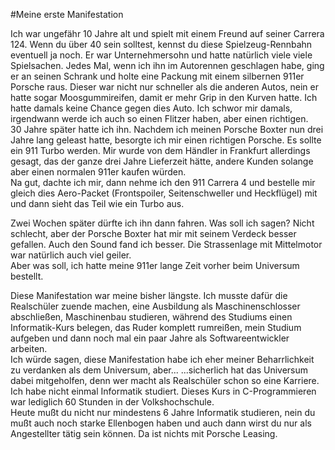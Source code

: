 #Meine erste Manifestation

Ich war ungefähr 10 Jahre alt und spielt mit einem Freund auf seiner Carrera 124. Wenn du über 40 sein solltest, kennst du diese Spielzeug-Rennbahn eventuell ja noch. Er war Unternehmersohn und hatte natürlich viele viele Spielsachen. Jedes Mal, wenn ich ihn im Autorennen geschlagen habe, ging er an seinen Schrank und holte eine Packung mit einem silbernen 911er Porsche raus. Dieser war nicht nur schneller als die anderen Autos, nein er hatte sogar Moosgummireifen, damit er mehr Grip in den Kurven hatte. 
Ich hatte damals keine Chance gegen dies Auto. 
Ich schwor mir damals, irgendwann werde ich auch so einen Flitzer haben, aber einen richtigen.  
30 Jahre später hatte ich ihn. Nachdem ich meinen Porsche Boxter nun drei Jahre lang geleast hatte, besorgte ich mir einen richtigen Porsche. Es sollte ein 911 Turbo werden. Mir wurde von dem Händler in Frankfurt allerdings gesagt, das der ganze drei Jahre Lieferzeit hätte, andere Kunden solange aber einen normalen 911er kaufen würden.  
Na gut, dachte ich mir, dann nehme ich den 911 Carrera 4 und bestelle mir gleich dies Aero-Packet (Frontspoiler, Seitenschweller und Heckflügel) mit und dann sieht das Teil wie ein Turbo aus.  

Zwei Wochen später dürfte ich ihn dann fahren. Was soll ich sagen? Nicht schlecht, aber der Porsche Boxter hat mir mit seinem Verdeck besser gefallen. Auch den Sound fand ich besser. Die Strassenlage mit Mittelmotor war natürlich auch viel geiler.  
Aber was soll, ich hatte meine 911er lange Zeit vorher beim Universum bestellt. 

Diese Manifestation war meine bisher längste. Ich musste dafür die Realschüler zuende machen, eine Ausbildung als Maschinenschlosser abschließen, Maschinenbau studieren, während des Studiums einen Informatik-Kurs belegen, das Ruder komplett rumreißen, mein Studium aufgeben und dann noch mal ein paar Jahre als Softwareentwickler arbeiten.  
Ich würde sagen, diese Manifestation habe ich eher meiner Beharrlichkeit zu verdanken als dem Universum, aber... 
...sicherlich hat das Universum dabei mitgeholfen, denn wer macht als Realschüler schon so eine Karriere. Ich habe nicht einmal Informatik studiert. Dieses Kurs in C-Programmieren war lediglich 60 Stunden in der Volkshochschule.  
Heute mußt du nicht nur mindestens 6 Jahre Informatik studieren, nein du mußt auch noch starke Ellenbogen haben und auch dann wirst du nur als Angestellter tätig sein können. Da ist nichts mit Porsche Leasing.
